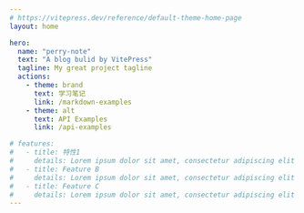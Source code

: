 ```yaml
---
# https://vitepress.dev/reference/default-theme-home-page
layout: home

hero:
  name: "perry-note"
  text: "A blog bulid by VitePress"
  tagline: My great project tagline
  actions:
    - theme: brand
      text: 学习笔记
      link: /markdown-examples
    - theme: alt
      text: API Examples
      link: /api-examples

# features:
#   - title: 特性1
#     details: Lorem ipsum dolor sit amet, consectetur adipiscing elit
#   - title: Feature B
#     details: Lorem ipsum dolor sit amet, consectetur adipiscing elit
#   - title: Feature C
#     details: Lorem ipsum dolor sit amet, consectetur adipiscing elit
---
```


